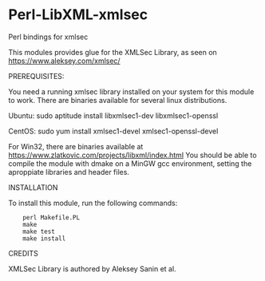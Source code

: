 # Perl-LibXML-xmlsec
Perl bindings for xmlsec

This modules provides glue for the XMLSec Library, as seen on https://www.aleksey.com/xmlsec/

PREREQUISITES:

You need a running xmlsec library installed on your system for this module to work.
There are binaries available for several linux distributions.

Ubuntu: sudo aptitude install libxmlsec1-dev libxmlsec1-openssl

CentOS: sudo yum install xmlsec1-devel xmlsec1-openssl-devel

For Win32, there are binaries available at https://www.zlatkovic.com/projects/libxml/index.html
You should be able to compile the module with dmake on a MinGW gcc environment, setting the aproppiate 
libraries and header files.


INSTALLATION
 
To install this module, run the following commands:
 
        perl Makefile.PL
        make
        make test
        make install


CREDITS

XMLSec Library is authored by Aleksey Sanin <aleksey-at-aleksey-dot-com> et al.


